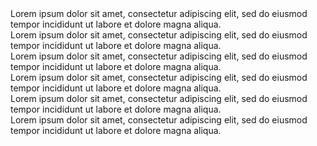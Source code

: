 
<!DOCTYPE html>
<html lang="en">
<head>
    <title>Document</title>
    <link href="index.css"rel="stylesheet" type="text/css">
</head>
<body>
    <div id="column" class="flex">
        <div class="flex_item">Lorem ipsum dolor sit amet, consectetur adipiscing elit, sed do eiusmod tempor incididunt ut labore et dolore magna aliqua.
        </div>
        <div class="flex_item">Lorem ipsum dolor sit amet, consectetur adipiscing elit, sed do eiusmod tempor incididunt ut labore et dolore magna aliqua.
        </div>
        <div class="flex_item">Lorem ipsum dolor sit amet, consectetur adipiscing elit, sed do eiusmod tempor incididunt ut labore et dolore magna aliqua.
        </div>
    </div>
    <div class="flex" id="row">
        <div class="flex_item">Lorem ipsum dolor sit amet, consectetur adipiscing elit, sed do eiusmod tempor incididunt ut labore et dolore magna aliqua.
        </div>
        <div class="flex_item">Lorem ipsum dolor sit amet, consectetur adipiscing elit, sed do eiusmod tempor incididunt ut labore et dolore magna aliqua.
        </div>
        <div class="flex_item">Lorem ipsum dolor sit amet, consectetur adipiscing elit, sed do eiusmod tempor incididunt ut labore et dolore magna aliqua.
        </div>
    </div>
</body>
</html>
